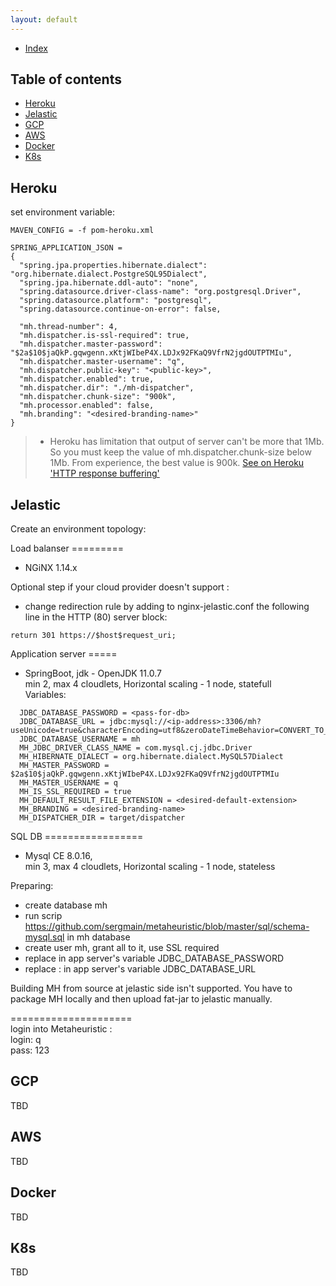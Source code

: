 ```yaml
---
layout: default
---
```


- [Index](/index)

## Table of contents

- [Heroku](#heroku)
- [Jelastic](#jelastic)
- [GCP](#gcp)
- [AWS](#aws)
- [Docker](#docker)
- [K8s](#k8s)

## Heroku
set environment variable:

```
MAVEN_CONFIG = -f pom-heroku.xml

SPRING_APPLICATION_JSON =   
{  
  "spring.jpa.properties.hibernate.dialect": "org.hibernate.dialect.PostgreSQL95Dialect",    
  "spring.jpa.hibernate.ddl-auto": "none",  
  "spring.datasource.driver-class-name": "org.postgresql.Driver",  
  "spring.datasource.platform": "postgresql",  
  "spring.datasource.continue-on-error": false,  
  
  "mh.thread-number": 4,  
  "mh.dispatcher.is-ssl-required": true,  
  "mh.dispatcher.master-password": "$2a$10$jaQkP.gqwgenn.xKtjWIbeP4X.LDJx92FKaQ9VfrN2jgdOUTPTMIu",  
  "mh.dispatcher.master-username": "q",  
  "mh.dispatcher.public-key": "<public-key>",  
  "mh.dispatcher.enabled": true,  
  "mh.dispatcher.dir": "./mh-dispatcher",  
  "mh.dispatcher.chunk-size": "900k",  
  "mh.processor.enabled": false,  
  "mh.branding": "<desired-branding-name>"
}  
```

> - Heroku has limitation that output of server can't be more that 1Mb. 
So you must keep the value of mh.dispatcher.chunk-size below 1Mb. From experience, the best value is 900k.
[See on Heroku 'HTTP response buffering'](https://devcenter.heroku.com/articles/http-routing#response-buffering)   


## Jelastic
Create an environment topology:

Load balanser =========
- NGiNX 1.14.x

Optional step if your cloud provider doesn't support :
- change redirection rule by adding to nginx-jelastic.conf the following line in the HTTP (80) server block:
```
return 301 https://$host$request_uri;
```

Application server =====  
- SpringBoot, jdk - OpenJDK 11.0.7  
  min 2, max 4 cloudlets, Horizontal scaling - 1 node, statefull  
  Variables:  
```
  JDBC_DATABASE_PASSWORD = <pass-for-db>  
  JDBC_DATABASE_URL = jdbc:mysql://<ip-address>:3306/mh?useUnicode=true&characterEncoding=utf8&zeroDateTimeBehavior=CONVERT_TO_NULL&autoReconnect=true&failOverReadOnly=false&maxReconnects=10&useJDBCCompliantTimezoneShift=true&useLegacyDatetimeCode=false&serverTimezone=America/Los_Angeles&allowPublicKeyRetrieval=true    
  JDBC_DATABASE_USERNAME = mh  
  MH_JDBC_DRIVER_CLASS_NAME = com.mysql.cj.jdbc.Driver    
  MH_HIBERNATE_DIALECT = org.hibernate.dialect.MySQL57Dialect    
  MH_MASTER_PASSWORD = $2a$10$jaQkP.gqwgenn.xKtjWIbeP4X.LDJx92FKaQ9VfrN2jgdOUTPTMIu    
  MH_MASTER_USERNAME = q  
  MH_IS_SSL_REQUIRED = true  
  MH_DEFAULT_RESULT_FILE_EXTENSION = <desired-default-extension>  
  MH_BRANDING = <desired-branding-name>  
  MH_DISPATCHER_DIR = target/dispatcher  
```


SQL DB =================
- Mysql CE 8.0.16,  
  min 3, max 4 cloudlets, Horizontal scaling - 1 node, stateless  

Preparing:
- create database mh   
- run scrip https://github.com/sergmain/metaheuristic/blob/master/sql/schema-mysql.sql in mh database   
- create user mh, grant all to it, use SSL required   
- replace <pass-for-db> in app server's variable JDBC_DATABASE_PASSWORD  
- replace <ip-address>: in app server's variable JDBC_DATABASE_URL   
   

Building MH from source at jelastic side isn't supported. 
You have to package MH locally and then upload fat-jar to jelastic manually. 


=====================  
login into Metaheuristic :  
login: q  
pass: 123  



## GCP
TBD

## AWS
TBD

## Docker
TBD

## K8s
TBD

